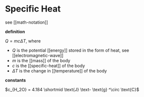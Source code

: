 # Specific Heat

see [[math-notation]]

**definition**

$Q = mc\Delta T$, where

- $Q$ is the potential [[energy]] stored in the form of heat, see [[electromagnetic-wave]]
- $m$ is the [[mass]] of the body
- $c$ is the [[specific-heat]] of the body
- $\Delta T$ is the change in [[temperature]] of the body

**constants**

$c_{H_2O} = 4.184 \shortmid \text{J} \text- \text{g} ^\circ \text{C}$
